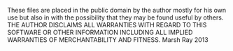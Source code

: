 These files are placed in the public domain by the author mostly for his own use
but also in with the possibility that they may be found useful by others.
THE AUTHOR DISCLAIMS ALL WARRANTIES WITH REGARD TO THIS SOFTWARE OR
OTHER INFORMATION INCLUDING ALL IMPLIED WARRANTIES OF MERCHANTABILITY AND FITNESS.
Marsh Ray 2013
